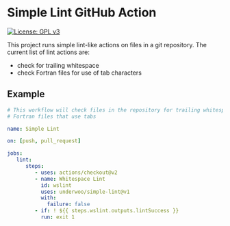 # Simple Lint GitHub Action

[![License: GPL v3](https://img.shields.io/badge/License-GPLv3-blue.svg)](https://www.gnu.org/licenses/gpl-3.0)

This project runs simple lint-like actions on files in a git repository.  The
current list of lint actions are:

* check for trailing whitespace
* check Fortran files for use of tab characters

## Example

```yaml
# This workflow will check files in the repository for trailing whitespace and
# Fortran files that use tabs

name: Simple Lint

on: [push, pull_request]

jobs:
   lint:
      steps:
         - uses: actions/checkout@v2
         - name: Whitespace Lint
           id: wslint
           uses: underwoo/simple-lint@v1
           with:
             failure: false
         - if: ! ${{ steps.wslint.outputs.lintSuccess }}
           run: exit 1
```

